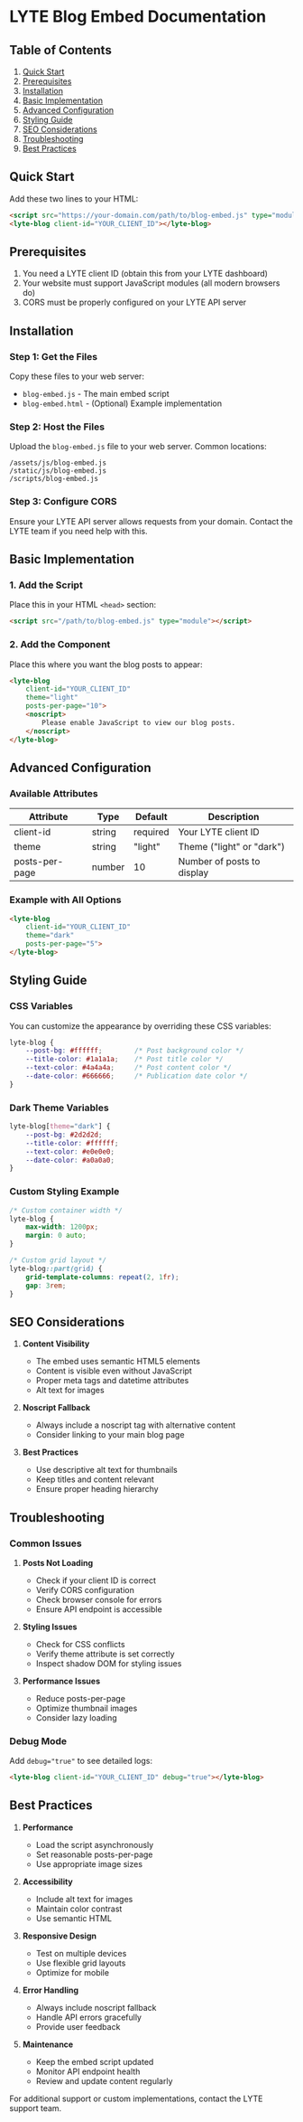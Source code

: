 # LYTE Blog Embed Documentation

## Table of Contents
1. [Quick Start](#quick-start)
2. [Prerequisites](#prerequisites)
3. [Installation](#installation)
4. [Basic Implementation](#basic-implementation)
5. [Advanced Configuration](#advanced-configuration)
6. [Styling Guide](#styling-guide)
7. [SEO Considerations](#seo-considerations)
8. [Troubleshooting](#troubleshooting)
9. [Best Practices](#best-practices)

## Quick Start

Add these two lines to your HTML:

```html
<script src="https://your-domain.com/path/to/blog-embed.js" type="module"></script>
<lyte-blog client-id="YOUR_CLIENT_ID"></lyte-blog>
```

## Prerequisites

1. You need a LYTE client ID (obtain this from your LYTE dashboard)
2. Your website must support JavaScript modules (all modern browsers do)
3. CORS must be properly configured on your LYTE API server

## Installation

### Step 1: Get the Files
Copy these files to your web server:
- `blog-embed.js` - The main embed script
- `blog-embed.html` - (Optional) Example implementation

### Step 2: Host the Files
Upload the `blog-embed.js` file to your web server. Common locations:
```
/assets/js/blog-embed.js
/static/js/blog-embed.js
/scripts/blog-embed.js
```

### Step 3: Configure CORS
Ensure your LYTE API server allows requests from your domain. Contact the LYTE team if you need help with this.

## Basic Implementation

### 1. Add the Script
Place this in your HTML `<head>` section:
```html
<script src="/path/to/blog-embed.js" type="module"></script>
```

### 2. Add the Component
Place this where you want the blog posts to appear:
```html
<lyte-blog 
    client-id="YOUR_CLIENT_ID" 
    theme="light" 
    posts-per-page="10">
    <noscript>
        Please enable JavaScript to view our blog posts.
    </noscript>
</lyte-blog>
```

## Advanced Configuration

### Available Attributes

| Attribute | Type | Default | Description |
|-----------|------|---------|-------------|
| client-id | string | required | Your LYTE client ID |
| theme | string | "light" | Theme ("light" or "dark") |
| posts-per-page | number | 10 | Number of posts to display |

### Example with All Options
```html
<lyte-blog 
    client-id="YOUR_CLIENT_ID" 
    theme="dark" 
    posts-per-page="5">
</lyte-blog>
```

## Styling Guide

### CSS Variables
You can customize the appearance by overriding these CSS variables:

```css
lyte-blog {
    --post-bg: #ffffff;        /* Post background color */
    --title-color: #1a1a1a;    /* Post title color */
    --text-color: #4a4a4a;     /* Post content color */
    --date-color: #666666;     /* Publication date color */
}
```

### Dark Theme Variables
```css
lyte-blog[theme="dark"] {
    --post-bg: #2d2d2d;
    --title-color: #ffffff;
    --text-color: #e0e0e0;
    --date-color: #a0a0a0;
}
```

### Custom Styling Example
```css
/* Custom container width */
lyte-blog {
    max-width: 1200px;
    margin: 0 auto;
}

/* Custom grid layout */
lyte-blog::part(grid) {
    grid-template-columns: repeat(2, 1fr);
    gap: 3rem;
}
```

## SEO Considerations

1. **Content Visibility**
   - The embed uses semantic HTML5 elements
   - Content is visible even without JavaScript
   - Proper meta tags and datetime attributes
   - Alt text for images

2. **Noscript Fallback**
   - Always include a noscript tag with alternative content
   - Consider linking to your main blog page

3. **Best Practices**
   - Use descriptive alt text for thumbnails
   - Keep titles and content relevant
   - Ensure proper heading hierarchy

## Troubleshooting

### Common Issues

1. **Posts Not Loading**
   - Check if your client ID is correct
   - Verify CORS configuration
   - Check browser console for errors
   - Ensure API endpoint is accessible

2. **Styling Issues**
   - Check for CSS conflicts
   - Verify theme attribute is set correctly
   - Inspect shadow DOM for styling issues

3. **Performance Issues**
   - Reduce posts-per-page
   - Optimize thumbnail images
   - Consider lazy loading

### Debug Mode
Add `debug="true"` to see detailed logs:
```html
<lyte-blog client-id="YOUR_CLIENT_ID" debug="true"></lyte-blog>
```

## Best Practices

1. **Performance**
   - Load the script asynchronously
   - Set reasonable posts-per-page
   - Use appropriate image sizes

2. **Accessibility**
   - Include alt text for images
   - Maintain color contrast
   - Use semantic HTML

3. **Responsive Design**
   - Test on multiple devices
   - Use flexible grid layouts
   - Optimize for mobile

4. **Error Handling**
   - Always include noscript fallback
   - Handle API errors gracefully
   - Provide user feedback

5. **Maintenance**
   - Keep the embed script updated
   - Monitor API endpoint health
   - Review and update content regularly

For additional support or custom implementations, contact the LYTE support team.